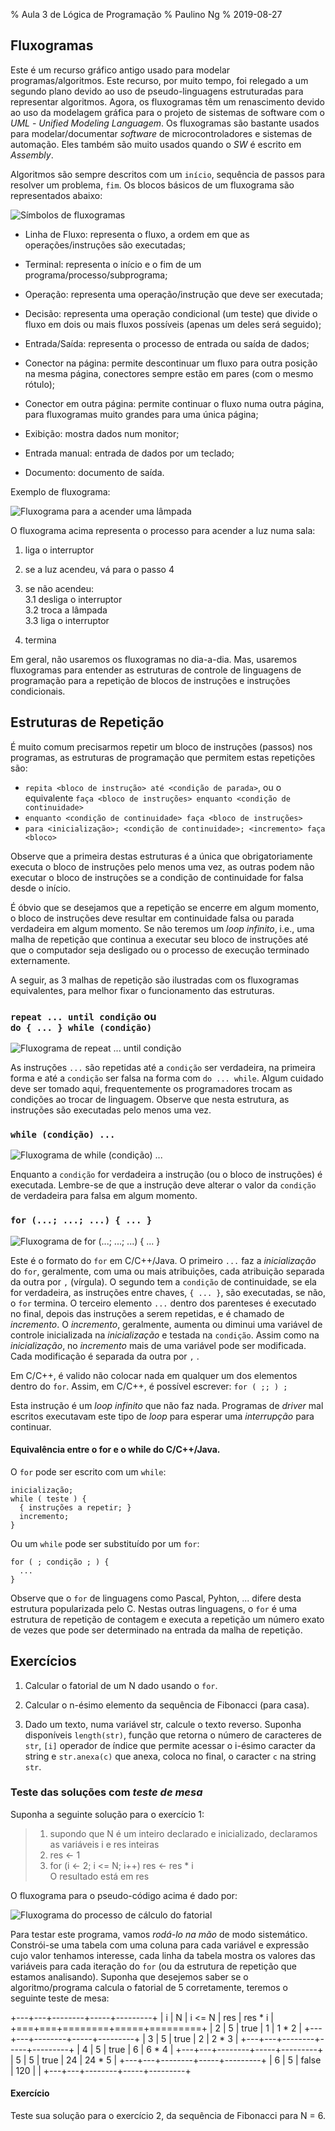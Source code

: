 % Aula 3 de Lógica de Programação
% Paulino Ng
% 2019-08-27

## Fluxogramas

Este é um recurso gráfico antigo usado para modelar programas/algoritmos.
Este recurso, por muito tempo, foi relegado a um segundo plano devido ao uso de
pseudo-linguagens estruturadas para representar algoritmos. Agora, os
fluxogramas têm um renascimento devido ao uso da modelagem gráfica para o
projeto de sistemas de software com o *UML* - *Unified Modeling Languagem*.
Os fluxogramas são bastante usados para modelar/documentar *software* de
microcontroladores e sistemas de automação. Eles também são muito usados
quando o *SW* é escrito em *Assembly*.

Algoritmos são sempre descritos com um `início`, sequência de passos para
resolver um problema, `fim`. Os blocos básicos de um fluxograma são
representados abaixo:

![Símbolos de fluxogramas](images/fluxograma_simbols.png)

* Linha de Fluxo: representa o fluxo, a ordem em que as operações/instruções são
executadas;

* Terminal: representa o início e o fim de um programa/processo/subprograma;

* Operação: representa uma operação/instrução que deve ser executada;

* Decisão: representa uma operação condicional \(um teste\) que divide o fluxo
em dois ou mais fluxos possíveis \(apenas um deles será seguido\);

* Entrada/Saída: representa o processo de entrada ou saída de dados;

* Conector na página: permite descontinuar um fluxo para outra posição na mesma
página, conectores sempre estão em pares \(com o mesmo rótulo\);

* Conector em outra página: permite continuar o fluxo numa outra página, para
fluxogramas muito grandes para uma única página;

* Exibição: mostra dados num monitor;

* Entrada manual: entrada de dados por um teclado;

* Documento: documento de saída.

<!--
A *elipse* é usada para representar o início e o fim do algoritmo/programa.
Um *retângulo* índica uma ação \(um passo, um processo\) que deve ser executado.
Um *losango* indica um teste que pode ter 2 \(ou 3\) resultados diferentes,
dependendo do resultado, o fluxo de passos muda.
O *paralelogramo* indica entrada ou saída de dados.
Os 2 últimos símbolos, os conectores, servem para indicar *continuações* do
fluxo de instruções/ações quando a página do desenho/gráfico acaba. A *bolinha*
indica que a continuação está na mesma página. O *pentagono* com a ponta para
baixo indica que a continuação está em outra página.
O *retângulo com barras* indica a ativação/chamada de um
sub-processo/subprograma.
-->

Exemplo de fluxograma:

![Fluxograma para a acender uma lâmpada](images/ex_flux1.png)

O fluxograma acima representa o processo para acender a luz numa sala:

1. liga o interruptor

2. se a luz acendeu, vá para o passo 4

3. se não acendeu: <br>
3.1 desliga o interruptor<br>
3.2 troca a lâmpada<br>
3.3 liga o interruptor<br>

4. termina

Em geral, não usaremos os fluxogramas no dia-a-dia.
Mas, usaremos fluxogramas para entender as estruturas de controle de
linguagens de programação
para a repetição de blocos de instruções e instruções condicionais.


## Estruturas de Repetição

É muito comum precisarmos repetir um bloco de instruções \(passos\) nos
programas, as estruturas de programação que permitem estas repetições são:

- `repita <bloco de instrução> até <condição de parada>`, ou o equivalente
`faça <bloco de instruções> enquanto <condição de continuidade>`
- `enquanto <condição de continuidade> faça <bloco de instruções>`
- `para <inicialização>; <condição de continuidade>; <incremento> faça <bloco>`

Observe que a primeira destas estruturas é a única que obrigatoriamente executa
o bloco de instruções pelo menos uma vez, as outras podem não executar o
bloco de instruções se a condição de continuidade for falsa desde o início.

É óbvio que se desejamos que a repetição se encerre em algum momento, o bloco de
instruções deve resultar em continuidade falsa ou parada verdadeira em algum
momento. Se não teremos um *loop infinito*, i.e., uma malha de repetição que
continua a executar seu bloco de instruções até que o computador seja desligado
ou o processo de execução terminado externamente.

A seguir, as 3 malhas de repetição são ilustradas com os fluxogramas
equivalentes, para melhor fixar o funcionamento das estruturas.

### `repeat ... until condição` ou <br> `do { ... } while (condição)`

![Fluxograma de `repeat ... until condição`](images/repeat.png)

As instruções `...` são repetidas até a `condição` ser verdadeira, na primeira
forma e até a `condição` ser falsa na forma com  `do ... while`. Algum cuidado
deve ser tomado aqui, frequentemente os programadores trocam as condições ao
trocar de linguagem. Observe que nesta estrutura, as instruções são executadas
pelo menos uma vez.

### `while (condição) ...`

![Fluxograma de `while (condição) ...` ](images/while.png)

Enquanto a `condição` for verdadeira a instrução \(ou o bloco de instruções\)
é executada. Lembre-se de que a instrução deve alterar o valor da `condição` de
verdadeira para falsa em algum momento.

### `for (...; ...; ...) { ... }`

![Fluxograma de `for (...; ...; ...) { ... }`](images/for.png)

Este é o formato do `for` em C/C++/Java. O primeiro `...` faz a *inicialização*
do `for`, geralmente, com uma ou mais atribuições, cada atribuição separada da
outra por `,` \(vírgula\). O segundo tem a `condição` de continuidade, se ela
for verdadeira, as instruções entre chaves, `{ ... }`, são executadas, se não,
o `for` termina. O terceiro elemento `...` dentro dos parenteses é executado
no final, depois das instruções a serem repetidas, e é chamado de *incremento*.
O *incremento*, geralmente, aumenta ou diminui uma variável de controle
inicializada na *inicialização* e testada na `condição`. Assim como na
*inicialização*, no *incremento* mais de uma variável pode ser modificada. Cada
modificação é separada da outra por `,` .

Em C/C++, é valido não colocar nada em qualquer um dos elementos dentro do `for`.
Assim, em C/C++, é possível escrever: `for ( ;; ) ;`

Esta instrução é um *loop infinito* que não faz nada. Programas de *driver* mal
escritos executavam este tipo de *loop* para esperar uma *interrupção* para
continuar.

#### Equivalência entre o for e o while do C/C++/Java.

O `for` pode ser escrito com um `while`:

```
inicialização;
while ( teste ) {
  { instruções a repetir; }
  incremento;
}
```

Ou um `while` pode ser substituído por um `for`:

```
for ( ; condição ; ) {
  ...
}
```

Observe que o `for` de linguagens como Pascal, Pyhton, ... difere desta
estrutura popularizada pelo C. Nestas outras linguagens, o `for` é uma estrutura
de repetição de contagem e executa a repetição um número exato de vezes que pode
ser determinado na entrada da malha de repetição.

## Exercícios

1. Calcular o fatorial de um N dado usando o `for`.

2. Calcular o n-ésimo elemento da sequência de Fibonacci (para casa).

3. Dado um texto, numa variável str, calcule o texto reverso. Suponha
disponíveis `length(str)`, função que retorna o número de caracteres de `str`,
`[i]` operador de índice que permite acessar o i-ésimo caracter da string e
`str.anexa(c)` que anexa, coloca no final, o caracter `c` na string `str`.

### Teste das soluções com *teste de mesa*

Suponha a seguinte solução para o exercício 1:

> 1. supondo que N é um inteiro declarado e inicializado, declaramos as variáveis i e res inteiras
> 2. res &larr; 1
> 3. for (i &larr; 2; i <= N; i++) res &larr; res * i <br>
> O resultado está em res

O fluxograma para o pseudo-código acima é dado por:

![Fluxograma do processo de cálculo do fatorial](images/flux_fato.png)

Para testar este programa, vamos *rodá-lo na mão* de modo sistemático.
Constrói-se uma tabela com uma coluna para cada variável e expressão cujo valor
tenhamos interesse, cada linha da tabela mostra os valores das variáveis para
cada iteração do `for` \(ou da estrutura de repetição que estamos analisando\).
Suponha que desejemos saber se o algoritmo/programa calcula o fatorial de 5
corretamente, teremos o seguinte teste de mesa:

+---+---+--------+-----+---------+
| i | N | i <= N | res | res * i |
+===+===+========+=====+=========+
| 2 | 5 | true   | 1   | 1 * 2   |
+---+---+--------+-----+---------+
| 3 | 5 | true   | 2   | 2 * 3   |
+---+---+--------+-----+---------+
| 4 | 5 | true   | 6   | 6 * 4   |
+---+---+--------+-----+---------+
| 5 | 5 | true   | 24  | 24 * 5  |
+---+---+--------+-----+---------+
| 6 | 5 | false  | 120 |   |
+---+---+--------+-----+---------+

#### Exercício

Teste sua solução para o exercício 2, da sequência de Fibonacci para N = 6.

